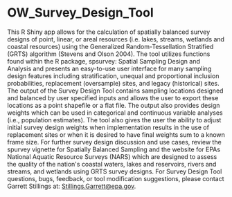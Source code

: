 # OW_Survey_Design_Tool
This R Shiny app allows for the calculation of spatially balanced survey designs of point, linear, or areal resources (i.e. lakes, streams, wetlands and coastal resources) using 
the Generalized Random-Tessellation Stratified (GRTS) algorithm (Stevens and Olson 2004). The tool utilizes functions found within the R package, spsurvey: Spatial Sampling Design 
and Analysis and presents an easy-to-use user interface for many sampling design features including stratification, unequal and proportional inclusion probabilities, replacement 
(oversample) sites, and legacy (historical) sites.
The output of the Survey Design Tool contains sampling locations designed and balanced by user specified inputs and allows the user to export these locations as a point shapefile 
or a flat file. The output also provides design weights which can be used in categorical and continuous variable analyses (i.e., population estimates). The tool also gives the 
user the ability to adjust initial survey design weights when implementation results in the use of replacement sites or when it is desired to have final weights sum to a known 
frame size. 
For further survey design discussion and use cases, review the spurvey vignette for Spatially Balanced Sampling and the website for EPAs National Aquatic Resource Surveys (NARS) 
which are designed to assess the quality of the nation's coastal waters, lakes and reservoirs, rivers and streams, and wetlands using GRTS survey designs. 
For Survey Design Tool questions, bugs, feedback, or tool modification suggestions, please contact Garrett Stillings at: Stillings.Garrett@epa.gov. 
